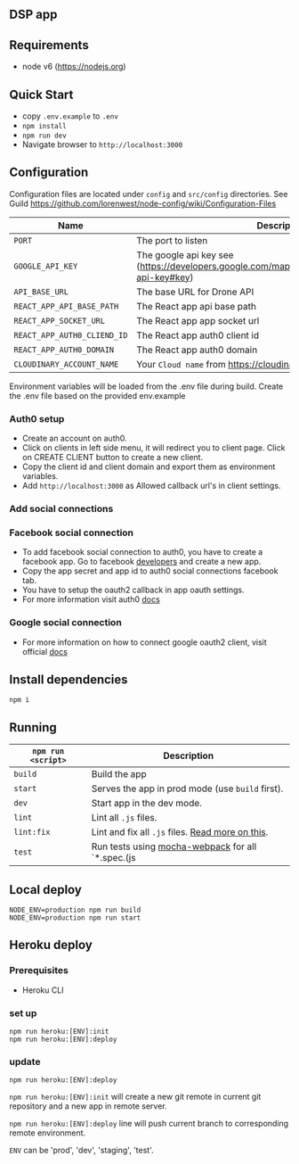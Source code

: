 ## DSP app

## Requirements
* node v6 (https://nodejs.org)

## Quick Start
* copy `.env.example` to `.env`
* `npm install`
* `npm run dev`
* Navigate browser to `http://localhost:3000`


## Configuration
Configuration files are located under `config` and `src/config` directories.
See Guild https://github.com/lorenwest/node-config/wiki/Configuration-Files

|Name|Description|
|----|-----------|
|`PORT`| The port to listen|
|`GOOGLE_API_KEY`| The google api key see (https://developers.google.com/maps/documentation/javascript/get-api-key#key)|
|`API_BASE_URL`| The base URL for Drone API |
|`REACT_APP_API_BASE_PATH`| The React app  api base path|
|`REACT_APP_SOCKET_URL`| The React app app socket url|
|`REACT_APP_AUTH0_CLIEND_ID`| The React app auth0 client id|
|`REACT_APP_AUTH0_DOMAIN`| The React app auth0 domain|
|`CLOUDINARY_ACCOUNT_NAME`| Your `Cloud name` from https://cloudinary.com/console|

Environment variables will be loaded from the .env file during build. Create the .env file based on the provided env.example
### Auth0 setup
- Create an account on auth0.
- Click on clients in left side menu, it will redirect you to client page. Click on CREATE CLIENT button
  to create a new client.
- Copy the client id and client domain and export them as environment variables.
- Add `http://localhost:3000` as Allowed callback url's in client settings.

### Add social connections

### Facebook social connection
- To add facebook social connection to auth0, you have to create a facebook app.
  Go to facebook [developers](https://developers.facebook.com/apps) and create a new app.
- Copy the app secret and app id to auth0 social connections facebook tab.
- You have to setup the oauth2 callback in app oauth settings.
- For more information visit auth0 [docs](https://auth0.com/docs/connections/social/facebook)

### Google social connection
- For more information on how to connect google oauth2 client, visit official [docs](https://auth0.com/docs/connections/social/google)

## Install dependencies
`npm i`

## Running

|`npm run <script>`|Description|
|------------------|-----------|
|`build`|Build the app|
|`start`|Serves the app in prod mode (use `build` first).|
|`dev`|Start app in the dev mode.|
|`lint`|Lint all `.js` files.|
|`lint:fix`|Lint and fix all `.js` files. [Read more on this](http://eslint.org/docs/user-guide/command-line-interface.html#fix).|
|`test`|Run tests using [mocha-webpack](https://github.com/webpack/mocha-loader) for all `*.spec.(js|jsx)` files in the `src` dir.|

## Local deploy
    NODE_ENV=production npm run build
    NODE_ENV=production npm run start

## Heroku deploy

### Prerequisites
  - Heroku CLI

### set up
    npm run heroku:[ENV]:init
    npm run heroku:[ENV]:deploy

### update
    npm run heroku:[ENV]:deploy

`npm run heroku:[ENV]:init` will create a new git remote in current git repository and a new app in remote server.

`npm run heroku:[ENV]:deploy` line will push current branch to corresponding remote environment.

`ENV` can be 'prod', 'dev', 'staging', 'test'.

